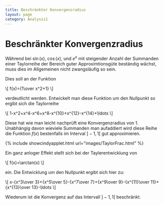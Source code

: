 ```yaml
---
title: Beschränkter Konvergenzradius
layout: page
category: Analysis1
---
```


# Beschränkter Konvergenzradius

Während bei $\sin(x)$, $\cos(x)$, und $e^{x}$ mit steigender Anzahl der Summanden einer Taylorreihe der Bereich guter Approximtionsgüte beständig wächst,
muss dies im Allgemeinen nicht zwangsläufig so sein.

Dies soll an der Funktion

\\[
f(x)={1\over x^2+1}
\\]

verdeutlicht werden. Entwickelt man diese Funktion um den Nullpunkt so ergibt sich die Taylorreihe

\\[
1-x^2+x^4-x^6+x^8-x^{10}+x^{12}-x^{14}+\ldots
\\]

Diese hat wie man leicht nachprüft eine Konvergenzradius von $1$. Unabhängig davon wieviele Summanden man aufaddiert wird diese Reihe die Funktion $f(x)$ bestenfalls im
Interval $]-1,1[$ gut approximieren.



{% include showcindyapplet.html url="images/TaylorFrac.html" %}







Ein ganz anloger Effekt stellt sich bei der Taylerentwicklung von

\\[
f(x)=\arctan(x)
\\]

ein. Die Entwicklung um den Nullpunkt ergibt sich hier zu:

\\[
x-{x^3\over 3}+{x^5\over 5}-{x^7\over 7}+{x^9\over 9}-{x^{11}\over 11}+{x^{13}\over 13}-\ldots
\\]

Wiederum ist die Konvergenz auf das Intervall  $]-1,1[$  beschränkt.
